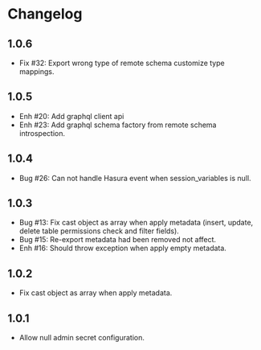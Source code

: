 # Changelog

## 1.0.6

+ Fix #32: Export wrong type of remote schema customize type mappings.

## 1.0.5

+ Enh #20: Add graphql client api
+ Enh #23: Add graphql schema factory from remote schema introspection.

## 1.0.4

+ Bug #26: Can not handle Hasura event when session_variables is null.

## 1.0.3

+ Bug #13: Fix cast object as array when apply metadata (insert, update, delete table permissions check and filter fields).
+ Bug #15: Re-export metadata had been removed not affect.
+ Enh #16: Should throw exception when apply empty metadata.

## 1.0.2

+ Fix cast object as array when apply metadata.

## 1.0.1

+ Allow null admin secret configuration.